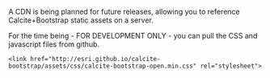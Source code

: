 A CDN is being planned for future releases, allowing you to reference Calcite+Bootstrap static assets on a server.

For the time being - FOR DEVELOPMENT ONLY - you can pull the CSS and javascript files from github.

```
<link href="http://esri.github.io/calcite-bootstrap/assets/css/calcite-bootstrap-open.min.css" rel="stylesheet">
```